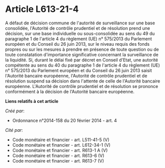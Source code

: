 # Article L613-21-4

A défaut de décision commune de l'autorité de surveillance sur une base consolidée, l'Autorité de contrôle prudentiel et de
résolution prend une décision, sur une base individuelle ou sous-consolidée au sens du 49 du paragraphe 1 de l'article 4 du
règlement (UE) n° 575/2013 du Parlement européen et du Conseil du 26 juin 2013, sur le niveau requis des fonds propres ou sur
les mesures à prendre en présence de toute question ou de toute constatation d'importance significative concernant la
surveillance de la liquidité. Si, durant le délai fixé par décret en Conseil d'Etat, une autorité compétente au sens du 40 du
paragraphe 1 de l'article 4 du règlement (UE) n° 575/2013 du Parlement européen et du Conseil du 26 juin 2013 saisit
l'Autorité bancaire européenne, l'Autorité de contrôle prudentiel et de résolution suspend sa décision dans l'attente de
celle de l'Autorité bancaire européenne. L'Autorité de contrôle prudentiel et de résolution se prononce conformément à la
décision de l'Autorité bancaire européenne.

**Liens relatifs à cet article**

_Créé par_:

  - Ordonnance n°2014-158 du 20 février 2014 - art. 4

_Cité par_:

  - Code monétaire et financier - art. L511-41-5 (V)
  - Code monétaire et financier - art. L612-34-1 (V)
  - Code monétaire et financier - art. R613-1 A (V)
  - Code monétaire et financier - art. R613-6 (V)
  - Code monétaire et financier - art. R613-7 (V)
